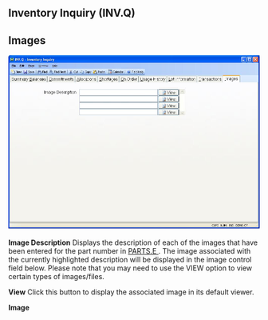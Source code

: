 ##  Inventory Inquiry (INV.Q)

<PageHeader />

##  Images

![](./INV-Q-9.jpg)

**Image Description** Displays the description of each of the images that have been entered for the part number in [ PARTS.E ](../../../../ENG-OVERVIEW/ENG-ENTRY/PARTS-E/README.md) . The image associated with the currently highlighted description will be displayed in the image control field below. Please note that you may need to use the VIEW option to view certain types of images/files.   
  
**View** Click this button to display the associated image in its default
viewer.  
  
**Image**  
  
  
<badge text= "Version 8.10.57" vertical="middle" />

<PageFooter />